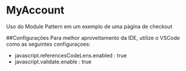 # MyAccount
Uso do Module Pattern em um exemplo de uma página de checkout

##Configurações
Para melhor aproveitamento da IDE, utilize o VSCode como as seguintes configuraçoes:

 * javascript.referencesCodeLens.enabled : true
 * javascript.validate.enable : true

